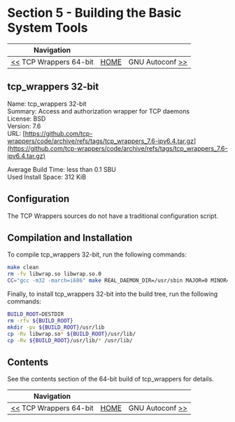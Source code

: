 # Section 5 - Building the Basic System Tools

| Navigation |||
| --- | --- | ---: |
| [<<](./tcp_wrappers64bit.md) TCP Wrappers 64-bit | [HOME](../README.md) | GNU Autoconf [>>](./Autoconf.md) |

## tcp_wrappers 32-bit

Name: tcp_wrappers 32-bit<br />
Summary: Access and authorization wrapper for TCP daemons<br />
License: BSD<br />
Version: 7.6<br />
URL: [https://github.com/tcp-wrappers/code/archive/refs/tags/tcp_wrappers_7.6-ipv6.4.tar.gz](https://github.com/tcp-wrappers/code/archive/refs/tags/tcp_wrappers_7.6-ipv6.4.tar.gz)<br />

Average Build Time: less than 0.1 SBU<br />
Used Install Space: 312 KiB<br />

## Configuration

The TCP Wrappers sources do not have a traditional configuration script.

## Compilation and Installation

To compile tcp_wrappers 32-bit, run the following commands:

```bash
make clean
rm -fv libwrap.so libwrap.so.0
CC="gcc -m32 -march=i686" make REAL_DAEMON_DIR=/usr/sbin MAJOR=0 MINOR=7 REL=6 linux
```

Finally, to install tcp_wrappers 32-bit into the build tree, run the following commands:

```bash
BUILD_ROOT=DESTDIR
rm -rfv ${BUILD_ROOT}
mkdir -pv ${BUILD_ROOT}/usr/lib
cp -Rv libwrap.so* ${BUILD_ROOT}/usr/lib/
cp -Rv ${BUILD_ROOT}/usr/lib/* /usr/lib/
```

## Contents

See the contents section of the 64-bit build of tcp_wrappers for details.

| Navigation |||
| --- | --- | ---: |
| [<<](./tcp_wrappers64bit.md) TCP Wrappers 64-bit | [HOME](../README.md) | GNU Autoconf [>>](./Autoconf.md) |
